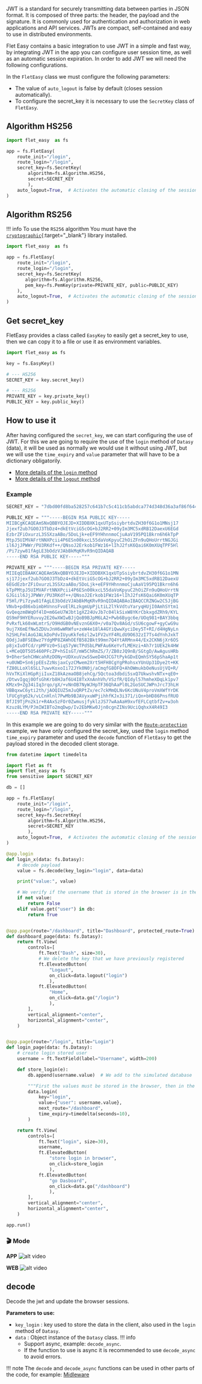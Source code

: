 JWT is a standard for securely transmitting data between parties in JSON format. It is composed of three parts: the header, the payload and the signature. It is commonly used for authentication and authorization in web applications and API services. JWTs are compact, self-contained and easy to use in distributed environments.

Flet Easy contains a basic integration to use JWT in a simple and fast way, by integrating JWT in the app you can configure user session time, as well as an automatic session expiration. In order to add JWT we will need the following configurations.

In the `FletEasy` class we must configure the following parameters:

* The value of `auto_logout` is false by default (closes session automatically).
* To configure the secret_key it is necessary to use the `SecretKey` class of `FletEasy`.

## Algorithm HS256
```python title="main.py" hl_lines="6-9"
import flet_easy  as fs

app = fs.FletEasy(
    route_init="/login",
    route_login="/login",
    secret_key=fs.SecretKey(
        algorithm=fs.Algorithm.HS256,
        secret=SECRET_KEY
        ),
    auto_logout=True,  # Activates the automatic closing of the session.
)
```

## Algorithm RS256

!!! info
    To use the `RS256` algorithm You must have the [`cryptographic`](https://github.com/pyca/cryptography){:target="_blank"} library installed.

```python title="main.py" hl_lines="6-9"
import flet_easy  as fs

app = fs.FletEasy(
    route_init="/login",
    route_login="/login",
    secret_key=fs.SecretKey(
       algorithm=fs.Algorithm.RS256,
       pem_key=fs.PemKey(private=PRIVATE_KEY, public=PUBLIC_KEY)
    ),
    auto_logout=True,  # Activates the automatic closing of the session.
)
```

## Get secret_key
FletEasy provides a class called `EasyKey` to easily get a secret_key to use, then we can copy it to a file or use it as environment variables.

```python
import flet_easy as fs

key = fs.EasyKey()

# --- HS256
SECRET_KEY = key.secret_key()

# --- RS256
PRIVATE_KEY = key.private_key()
PUBLIC_KEY = key.public_key()
```

## How to use it
After having configured the `secret_key`, we can start configuring the use of JWT. For this we are going to require the use of the `login` method of `Datasy` (data), it will be used as normally we would use it without using JWT, but we will use the `time_expiry` and `value` parameter that will have to be a dictionary obligatorily.

* [More details of the `login` method](/flet-easy/0.2/Customized-app/Route-protection/#login)
* [More details of the `logout` method](/flet-easy/0.2/Customized-app/Route-protection/#logout)

### Example
```python title="sensitive.py"
SECRET_KEY = "7dbd00fd8ba528257c641b7c5c411cb5abdca774d348d36a3af86f644b132382a3f3f71361fd4e19d2d2dcbcee6f2769af84cbe372a3a5b9db35d3d2707e1d0a"

PUBLIC_KEY = """-----BEGIN RSA PUBLIC KEY-----
MIIBCgKCAQEAmSNxQBBYOJEJD+XIDDBXK1qxUTpSsiybrtdvZH30f6G1o1MNsj17
Jjexf2ub7GO0J3TbDz4+dkEtVciG5cOG+bJ2RR2+09yIm3MC5xdRB12DaexU6EGd
EzbrZFiOxurzL3SSXzaABo/5DoLjk+eEF9YHhnnmoCjuAaV195PQ1Bkrn6h6kTpP
MtpJ5UIMVAFrtNNXPcii4P6ESn00kxcL55daVoKpyuC2hOiZFn9uQHoUrrtNGJGi
il6JjJPWWr/PU3RKdf++/QNsoJ2Erkob1FWz16+lIhJ2fsK6Qai6K0mXUqTPF5Hl
/Pi7zyw81fAgLE3bOdzVJAbBkMqKRvR9nQIDAQAB
-----END RSA PUBLIC KEY-----"""

PRIVATE_KEY = """-----BEGIN RSA PRIVATE KEY-----
MIIEqQIBAAKCAQEAmSNxQBBYOJEJD+XIDDBXK1qxUTpSsiybrtdvZH30f6G1o1MN
sj17Jjexf2ub7GO0J3TbDz4+dkEtVciG5cOG+bJ2RR2+09yIm3MC5xdRB12DaexU
6EGdEzbrZFiOxurzL3SSXzaABo/5DoLjk+eEF9YHhnnmoCjuAaV195PQ1Bkrn6h6
kTpPMtpJ5UIMVAFrtNNXPcii4P6ESn00kxcL55daVoKpyuC2hOiZFn9uQHoUrrtN
GJGiil6JjJPWWr/PU3RKdf++/QNsoJ2Erkob1FWz16+lIhJ2fsK6Qai6K0mXUqTP
F5Hl/Pi7zyw81fAgLE3bOdzVJAbBkMqKRvR9nQIDAQABAoIBAQCCRZNGw2C5JjBG
VNvb+pd86xbimbHVnnsFvoElRLzkgmUpPjLtiL2lYkVdtuYaryqHUjI0AmhSYtm1
GvQeqzm8WqOf4lD+m6GeU7WJbt1gXZ24UvJb7c04lkSixW8YKrCbkxgdZRh9/KYL
QS9mF9HYERuvuy2E26wXWIwBJjQoB9BJpM6LA2+Pwb6Bygc6e/UOq981+BAY3bbq
PvRxfLk60xWLmtrS/O9HdGB0vNEvznG6X0+/v0a7Qv8AGd/sSU6cgowF+gyCwG9u
9uj7X6mEfNw5ZDUvJnH6wWRWfu+zeW4e18lA4GYiQwwXyciDey5T+RI/d4HgNyLn
h2SHLFmlAoGJALkDoPdvIUyuKkfe6zl2w1FV2uYF4RLdU9O632zI7Ts4dYnhJxkT
QOdjJaBFSEBwz7YdgMP8ZAWhOEfB582Bkt99mn7Q4YtARMnx44/Ex2CKN6jXr6OS
p8jxIuOfCd/rpMFVz0+SiqS7yWcTPdSbLPWFAu6KeYvfLMEHzi+Ah7r1UEk2k4HW
L+MCeQDT5O5460PFcZP+hSIsGT/mW5ChRmZS/7/ZB0zJQ9nB/SGtgD/AwAgusHRb
9+DherSehCHWcahRzDONy+UDXxuVzwSSweD4HJCG7tPykGDxEQmhSY56pShaAp1t
+u0UWD+Sn6jpEEsZzNsjaxCyzCMwem2Xrt5HFH8CgYgPRohsxYUnUp31Dye2t+KK
fZ80LLoXl6SLL7uwvKoxoIi72JYk0N0j/aCmqfG8OFQ+AhOWmukbOeNusUjVQ+R/
hVxTKiXlHGpRjiIuxZ18kAzmaOB8jehCg/5Qctoa3dbdi5sxQ7UkwshvNTx+qE0+
/DtwvIgqj0OfsGhKrb8HJaf6U4I8TxXnAnhVh/VSzfR/QIdyl57hmheXDqLk1pv7
KMzx9+Zg34iIq3rqo/gX/+vNnOB7NyWJHpTF36QhAaPl0L2GoSUCJWPnJrc73hLH
VBBqxwC6yti2th/jAOQIUZ5mJuQRPtZv/ec7ckMmQLNv6KcUNuV4proVmXWfYrDK
lFUCgYg62k/vLCnHlnl7PwMb9BJAVyxuWPjihhfKJx3i371/iQn+bHD86PnsfRUO
BfJI9TjPn2k1r+R4AxSzFOr0ZwmusjfyklzJS77wAaAaH9xvfEFLCqtbfZv+w3oh
Kzuz8LYM/PJmIWIBTo2mqDwp/Iv2EbMKw0Jjn0cgnZINs9UciQqhxX4R49I3
-----END RSA PRIVATE KEY-----"""
```

In this example we are going to do very similar with the [`Route-protection`](/flet-easy/0.2/Customized-app/Route-protection/#example) example, we have only configured the secret_key, used the `login` method `time_expiry` parameter and used the `decode` function of `FletEasy` to get the payload stored in the decoded client storage.

```python title="main.py"  hl_lines="12-15 22 41 62-67 75"
from datetime import timedelta

import flet as ft
import flet_easy as fs
from sensitive import SECRET_KEY

db = []

app = fs.FletEasy(
    route_init="/login",
    route_login="/login",
    secret_key=fs.SecretKey(
        algorithm=fs.Algorithm.HS256,
        secret=SECRET_KEY
        ),
    auto_logout=True,  # Activates the automatic closing of the session.
)

@app.login
def login_x(data: fs.Datasy):
    # decode payload
    value = fs.decode(key_login="login", data=data)

    print("value:", value)

    # We verify if the username that is stored in the browser is in the simulated database.
    if not value:
        return False
    elif value.get("user") in db:
        return True


@app.page(route="/dashboard", title="Dashboard", protected_route=True)
def dashboard_page(data: fs.Datasy):
    return ft.View(
        controls=[
            ft.Text("Dash", size=30),
            # We delete the key that we have previously registered
            ft.ElevatedButton(
                "Logaut",
                on_click=data.logout("login")
                ),
            ft.ElevatedButton(
                "Home",
                on_click=data.go("/login")
                ),
        ],
        vertical_alignment="center",
        horizontal_alignment="center",
    )


@app.page(route="/login", title="Login")
def login_page(data: fs.Datasy):
    # create login stored user
    username = ft.TextField(label="Username", width=200)

    def store_login(e):
        db.append(username.value)  # We add to the simulated database

        """First the values must be stored in the browser, then in the login decorator the value must be retrieved through the key used and then validations must be used."""
        data.login(
            key="login",
            value={"user": username.value},
            next_route="/dashboard",
            time_expiry=timedelta(seconds=10),
        )

    return ft.View(
        controls=[
            ft.Text("login", size=30),
            username,
            ft.ElevatedButton(
                "store login in browser",
                on_click=store_login
                ),
            ft.ElevatedButton(
                "go Dasboard",
                on_click=data.go("/dashboard")
                ),
        ],
        vertical_alignment="center",
        horizontal_alignment="center",
    )

app.run()
```
### 🎬 **Mode**
**APP**
![alt video](assets/gifs/jwt-app.gif "jwt")

**WEB**
![alt video](assets/gifs/jwt-web.gif "jwt")

## decode
Decode the jwt and update the browser sessions.

**Parameters to use:**

* `key_login` : key used to store the data in the client, also used in the `login` method of `Datasy`.
* `data` : Object instance of the `Datasy` class.
!!! info
    * Support async, example: `decode_async`.
    * If the function to use is async it is recommended to use `decode_async` to avoid errors.

!!! note
    The `decode` and `decode_async` functions can be used in other parts of the code, for example: [Midleware](/flet-easy/0.2/Midleware/)